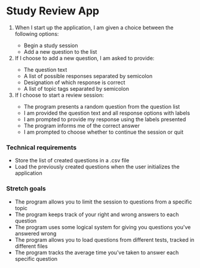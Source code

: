 <h1> Study Review App </h1>

<ol>

  <li>When I start up the application, I am given a choice between the following options:</li>
  	<ul>
  		<li>Begin a study session</li>
  		<li>Add a new question to the list</li>
	</ul>

  <li>If I choose to add a new question, I am asked to provide:</li>
  	<ul>
  		<li>The question text</li>
  		<li>A list of possible responses separated by semicolon</li>
  		<li>Designation of which response is correct</li>
		<li>A list of topic tags separated by semicolon</li>
	</ul>

  <li>If I choose to start a review session:</li>
  	<ul>
  		<li>The program presents a random question from the question list</li>
  		<li>I am provided the question text and all response options with labels</li>
  		<li>I am prompted to provide my response using the labels presented</li>
		<li>The program informs me of the correct answer</li>
		<li>I am prompted to choose whether to continue the session or quit</li>
	</ul>
	
</ol>

<h3>Technical requirements</h3>
<ul>
	<li>Store the list of created questions in a .csv file</li>
	<li>Load the previously created questions when the user initializes the application</li>
</ul>

<h3>Stretch goals</h3>
<ul>
	<li>The program allows you to limit the session to questions from a specific topic</li>
	<li>The program keeps track of your right and wrong answers to each question</li>
	<li>The program uses some logical system for giving you questions you've answered wrong</li>
	<li>The program allows you to load questions from different tests, tracked in different files</li>
	<li>The program tracks the average time you've taken to answer each specific question</li>
</ul>
